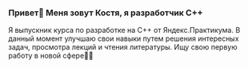 ### Привет👋 Меня зовут Костя, я разработчик С++

Я выпускник курса по разработке на С++ от Яндекс.Практикума.
В данный момент улучшаю свои навыки путем решения интересных задач, просмотра лекций и чтения литературы.
Ищу свою первую работу в новой сфере🙋‍♂️
